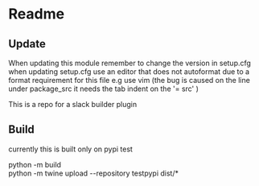 # Readme #



## Update ##

When updating this module remember to change the version in setup.cfg 
when updating setup.cfg use an editor that does not autoformat due to a format requirement for this file 
e.g use vim (the bug is caused on the line under package_src it needs the tab indent on the '= src' )

This is a repo for a slack builder plugin

## Build ##

currently this is built only on pypi test 

python -m build    
python -m twine upload --repository testpypi dist/*